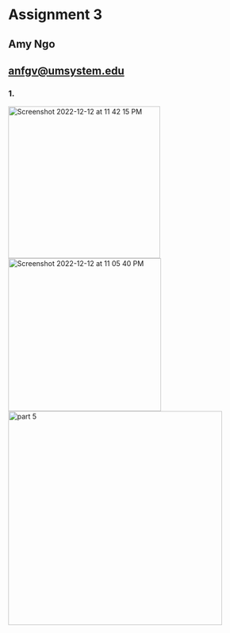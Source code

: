 # Assignment 3
## Amy Ngo
## anfgv@umsystem.edu

### 1. 

<img width="306" alt="Screenshot 2022-12-12 at 11 42 15 PM" src="https://user-images.githubusercontent.com/90883456/207237167-a98f9d86-e091-428b-9c4e-4b3a113c5437.png"> <img width="308" alt="Screenshot 2022-12-12 at 11 05 40 PM" src="https://user-images.githubusercontent.com/90883456/207237179-d4c6f14e-04f7-442d-9084-0a78711e6a72.png"> <img width="431" alt="part 5" src="https://user-images.githubusercontent.com/90883456/207237187-c4bc2b36-a0f6-4aca-b0fe-07356db171a6.png">

